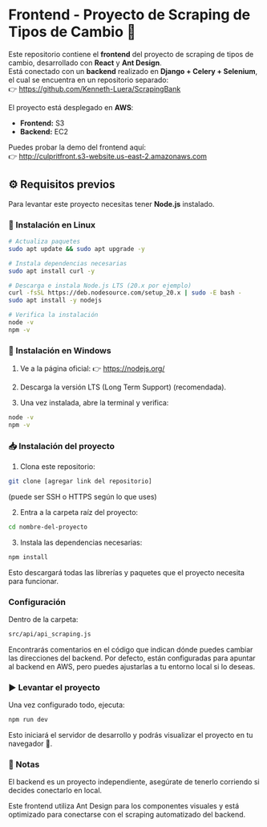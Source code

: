 # Frontend - Proyecto de Scraping de Tipos de Cambio 💱

Este repositorio contiene el **frontend** del proyecto de scraping de tipos de cambio, desarrollado con **React** y **Ant Design**.  
Está conectado con un **backend** realizado en **Django + Celery + Selenium**, el cual se encuentra en un repositorio separado:  
👉 https://github.com/Kenneth-Luera/ScrapingBank  

El proyecto está desplegado en **AWS**:  
- **Frontend:** S3  
- **Backend:** EC2  

Puedes probar la demo del frontend aquí:  
👉 http://culpritfront.s3-website.us-east-2.amazonaws.com  


## ⚙️ Requisitos previos

Para levantar este proyecto necesitas tener **Node.js** instalado.  

### 🔹 Instalación en Linux
```bash
# Actualiza paquetes
sudo apt update && sudo apt upgrade -y

# Instala dependencias necesarias
sudo apt install curl -y

# Descarga e instala Node.js LTS (20.x por ejemplo)
curl -fsSL https://deb.nodesource.com/setup_20.x | sudo -E bash -
sudo apt install -y nodejs

# Verifica la instalación
node -v
npm -v
```
### 🔹 Instalación en Windows

1. Ve a la página oficial: 👉 https://nodejs.org/

2. Descarga la versión LTS (Long Term Support) (recomendada).

3. Una vez instalada, abre la terminal y verifica:
```bash
node -v
npm -v
```
### 📥 Instalación del proyecto

1. Clona este repositorio:
```bash
git clone [agregar link del repositorio]
```
(puede ser SSH o HTTPS según lo que uses)

2. Entra a la carpeta raíz del proyecto:
```bash
cd nombre-del-proyecto
```

3. Instala las dependencias necesarias:
```bash
npm install
```
Esto descargará todas las librerías y paquetes que el proyecto necesita para funcionar.

### Configuración

Dentro de la carpeta:
```bash
src/api/api_scraping.js
```
Encontrarás comentarios en el código que indican dónde puedes cambiar las direcciones del backend.
Por defecto, están configuradas para apuntar al backend en AWS, pero puedes ajustarlas a tu entorno local si lo deseas.

### ▶️ Levantar el proyecto

Una vez configurado todo, ejecuta:
```bash
npm run dev
```
Esto iniciará el servidor de desarrollo y podrás visualizar el proyecto en tu navegador 🚀.

### 📌 Notas

El backend es un proyecto independiente, asegúrate de tenerlo corriendo si decides conectarlo en local.

Este frontend utiliza Ant Design para los componentes visuales y está optimizado para conectarse con el scraping automatizado del backend.
